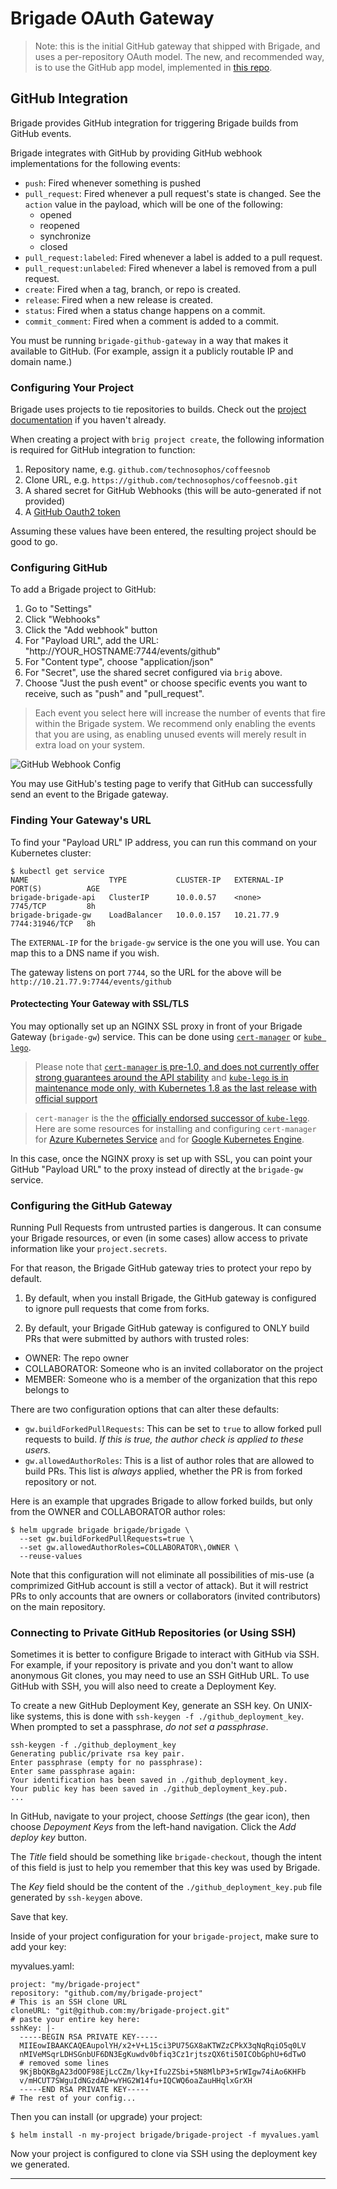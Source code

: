 # Brigade OAuth Gateway

> Note: this is the initial GitHub gateway that shipped with Brigade, and uses a per-repository OAuth model. The new, and recommended way, is to use the GitHub app model, implemented in [this repo](https://github.com/azure/brigade-github-app).

## GitHub Integration

Brigade provides GitHub integration for triggering Brigade builds from GitHub events.

Brigade integrates with GitHub by providing GitHub webhook implementations for the
following events:

- `push`: Fired whenever something is pushed
- `pull_request`: Fired whenever a pull request's state is changed. See the `action`
  value in the payload, which will be one of the following:
  - opened
  - reopened
  - synchronize
  - closed
- `pull_request:labeled`: Fired whenever a label is added to a pull request.
- `pull_request:unlabeled`: Fired whenever a label is removed from a pull request.
- `create`: Fired when a tag, branch, or repo is created.
- `release`: Fired when a new release is created.
- `status`: Fired when a status change happens on a commit.
- `commit_comment`: Fired when a comment is added to a commit.

You must be running `brigade-github-gateway` in a way that makes
it available to GitHub. (For example, assign it a publicly routable IP and domain name.)

### Configuring Your Project

Brigade uses projects to tie repositories to builds. Check out
the [project documentation](https://github.com/Azure/brigade/blob/master/docs/topics/projects.md) if you haven't already.

When creating a project with `brig project create`, the following information is required for
GitHub integration to function:

1. Repository name, e.g. `github.com/technosophos/coffeesnob`
1. Clone URL, e.g. `https://github.com/technosophos/coffeesnob.git`
1. A shared secret for GitHub Webhooks (this will be auto-generated if not provided)
1. A [GitHub Oauth2 token](https://help.github.com/articles/creating-a-personal-access-token-for-the-command-line/)

Assuming these values have been entered, the resulting project should be good to go.

### Configuring GitHub

To add a Brigade project to GitHub:

1. Go to "Settings"
2. Click "Webhooks"
3. Click the "Add webhook" button
4. For "Payload URL", add the URL: "http://YOUR_HOSTNAME:7744/events/github"
5. For "Content type", choose "application/json"
6. For "Secret", use the shared secret configured via `brig` above.
7. Choose "Just the push event" or choose  specific events you want to receive,
  such as "push" and "pull_request".

> Each event you select here will increase the number of events that fire within
> the Brigade system. We recommend only enabling the events that you are using,
> as enabling unused events will merely result in extra load on your system.

![GitHub Webhook Config](https://raw.githubusercontent.com/Azure/brigade/master/docs/intro/img/img4.png)

You may use GitHub's testing page to verify that GitHub can successfully send an event to
the Brigade gateway.

### Finding Your Gateway's URL

To find your "Payload URL" IP address, you can run this command on your Kubernetes
cluster:

```console
$ kubectl get service
NAME                  TYPE           CLUSTER-IP   EXTERNAL-IP   PORT(S)          AGE
brigade-brigade-api   ClusterIP      10.0.0.57    <none>        7745/TCP         8h
brigade-brigade-gw    LoadBalancer   10.0.0.157   10.21.77.9    7744:31946/TCP   8h
```

The `EXTERNAL-IP` for the `brigade-gw` service is the one you will use. You can
map this to a DNS name if you wish.

The gateway listens on port `7744`, so the URL for the above will be 
`http://10.21.77.9:7744/events/github`

#### Protectecting Your Gateway with SSL/TLS

You may optionally set up an NGINX SSL proxy in front of your Brigade Gateway (`brigade-gw`)
service. This can be done using [`cert-manager`](https://github.com/helm/charts/tree/master/stable/cert-manager) or  [`kube lego`](https://github.com/kubernetes/charts/tree/master/stable/kube-lego).

> Please note that [`cert-manager` is pre-1.0, and does not currently offer strong guarantees around the API stability](https://github.com/jetstack/cert-manager#current-status) and [`kube-lego` is in maintenance mode only, with Kubernetes 1.8 as the last release with official support](https://github.com/jetstack/kube-lego#kube-lego)

> `cert-manager` is the the [officially endorsed successor of `kube-lego`](https://www.jetstack.io/open-source/cert-manager/). Here are some resources for installing and configuring `cert-manager` for [Azure Kubernetes Service](https://docs.microsoft.com/en-us/azure/aks/ingress) and for [Google Kubernetes Engine](https://github.com/ahmetb/gke-letsencrypt).
 

In this case, once the NGINX proxy is set up with SSL, you can point your
GitHub "Payload URL" to the proxy instead of directly at the `brigade-gw` service.

### Configuring the GitHub Gateway

Running Pull Requests from untrusted parties is dangerous. It can consume your
Brigade resources, or even (in some cases) allow access to private information
like your `project.secrets`.

For that reason, the Brigade GitHub gateway tries to protect your repo by default.

1. By default, when you install Brigade, the GitHub gateway is configured to ignore
pull requests that come from forks.

2. By default, your Brigade GitHub gateway is configured to ONLY build PRs that were
submitted by authors with trusted roles:
  - OWNER: The repo owner
  - COLLABORATOR: Someone who is an invited collaborator on the project
  - MEMBER: Someone who is a member of the organization that this repo belongs to

There are two configuration options that can alter these defaults:

- `gw.buildForkedPullRequests`: This can be set to `true` to allow forked pull
  requests to build. *If this is true, the author check is applied to these users.*
- `gw.allowedAuthorRoles`: This is a list of author roles that are allowed to build
  PRs. This list is _always_ applied, whether the PR is from forked repository or not.

Here is an example that upgrades Brigade to allow forked builds, but only from
the OWNER and COLLABORATOR author roles:

```console
$ helm upgrade brigade brigade/brigade \
  --set gw.buildForkedPullRequests=true \
  --set gw.allowedAuthorRoles=COLLABORATOR\,OWNER \
  --reuse-values
```

Note that this configuration will not eliminate all possibilities of mis-use (a
comprimized GitHub account is still a vector of attack). But it will restrict PRs
to only accounts that are owners or collaborators (invited contributors) on the
main repository.

### Connecting to Private GitHub Repositories (or Using SSH)

Sometimes it is better to configure Brigade to interact with GitHub via SSH. For example, if
your repository is private and you don't want to allow anonymous Git clones, you may need
to use an SSH GitHub URL. To use GitHub with SSH, you will also need to create a
Deployment Key.

To create a new GitHub Deployment Key, generate an SSH key. On UNIX-like systems, this is
done with `ssh-keygen -f ./github_deployment_key`. When prompted to set a passphrase, _do not set a passphrase_.

```console
ssh-keygen -f ./github_deployment_key
Generating public/private rsa key pair.
Enter passphrase (empty for no passphrase):
Enter same passphrase again:
Your identification has been saved in ./github_deployment_key.
Your public key has been saved in ./github_deployment_key.pub.
...
```
In GitHub, navigate to your project, choose *Settings* (the gear icon), then choose
*Depoyment Keys* from the left-hand navigation. Click the *Add deploy key* button.

The *Title* field should be something like `brigade-checkout`, though the intent of this
field is just to help you remember that this key was used by Brigade.

The *Key* field should be the content of the `./github_deployment_key.pub` file generated
by `ssh-keygen` above.

Save that key.

Inside of your project configuration for your `brigade-project`, make sure to add your key:

myvalues.yaml:
```
project: "my/brigade-project"
repository: "github.com/my/brigade-project"
# This is an SSH clone URL
cloneURL: "git@github.com:my/brigade-project.git"
# paste your entire key here:
sshKey: |-
  -----BEGIN RSA PRIVATE KEY-----
  MIIEowIBAAKCAQEAupolYH/x2+V+L15ci3PU75GX8aKTWZzCPkX3qNqRqiO5q0LV
  nMIVeMSqrLDHSGnbUF6DN3EgKuwdv0bfiq3Cz1rjtszQX6ti50ICObGphU+6dTwO
  # removed some lines
  9KjBbQKBgA23dOOF98EjLcCZm/lky+Ifu2ZSbi+5N8MlbP3+5rWIgw74iAo6KHFb
  v/mHCUT7SWguIdNGzdAD+wYHG2W14fu+IQCWQ6oaZauHHqlxGrXH
  -----END RSA PRIVATE KEY-----
# The rest of your config...
```

Then you can install (or upgrade) your project:

```
$ helm install -n my-project brigade/brigade-project -f myvalues.yaml
```

Now your project is configured to clone via SSH using the deployment key we generated.

---
